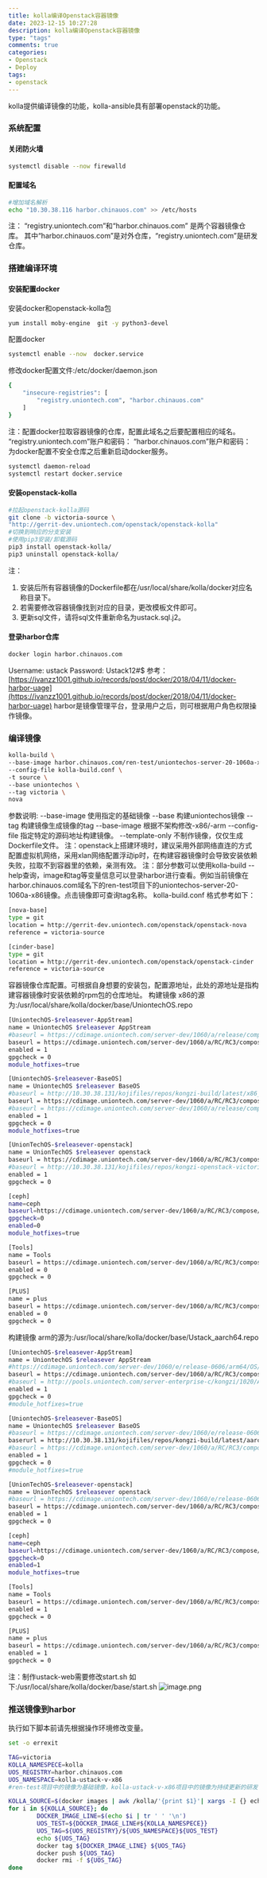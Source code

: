 ```yaml
---
title: kolla编译Openstack容器镜像
date: 2023-12-15 10:27:28
description: kolla编译Openstack容器镜像
type: "tags"
comments: true
categories:
- Openstack
- Deploy
tags:
- openstack
---
```


kolla提供编译镜像的功能，kolla-ansible具有部署openstack的功能。
### 系统配置
#### 关闭防火墙
```bash
systemctl disable --now firewalld
```
#### 配置域名
```bash
#增加域名解析
echo "10.30.38.116 harbor.chinauos.com" >> /etc/hosts
```
注：
“registry.uniontech.com”和“harbor.chinauos.com” 是两个容器镜像仓库。
其中“harbor.chinauos.com”是对外仓库，“registry.uniontech.com”是研发仓库。
### 搭建编译环境
#### 安装配置docker
安装docker和openstack-kolla包
```bash
yum install moby-engine  git -y python3-devel
```
配置docker
```bash
systemctl enable --now  docker.service
```
修改docker配置文件:/etc/docker/daemon.json
```bash
{
    "insecure-registries": [
        "registry.uniontech.com", "harbor.chinauos.com"
    ]
}
```
注：配置docker拉取容器镜像的仓库，配置此域名之后要配置相应的域名。
“registry.uniontech.com”账户和密码：
“harbor.chinauos.com”账户和密码：
为docker配置不安全仓库之后重新启动docker服务。
```bash
systemctl daemon-reload 
systemctl restart docker.service 
```
#### 安装openstack-kolla
```bash
#拉起openstack-kolla源码
git clone -b victoria-source \
"http://gerrit-dev.uniontech.com/openstack/openstack-kolla"
#切换到响应的分支安装
#使用pip3安装/卸载源码
pip3 install openstack-kolla/
pip3 uninstall openstack-kolla/
```
注：

1. 安装后所有容器镜像的Dockerfile都在/usr/local/share/kolla/docker对应名称目录下。
2. 若需要修改容器镜像找到对应的目录，更改模板文件即可。
3. 更新sql文件，请将sql文件重新命名为ustack.sql.j2。
#### 登录harbor仓库
```bash
docker login harbor.chinauos.com
```
Username: ustack
Password: Ustack12#$
参考：[https://ivanzz1001.github.io/records/post/docker/2018/04/11/docker-harbor-uage](https://ivanzz1001.github.io/records/post/docker/2018/04/11/docker-harbor-uage)
harbor是镜像管理平台，登录用户之后，则可根据用户角色权限操作镜像。
### 编译镜像
```bash
kolla-build \
--base-image harbor.chinauos.com/ren-test/uniontechos-server-20-1060a-x86  \
--config-file kolla-build.conf \
-t source \
--base uniontechos \
--tag victoria \
nova
```
参数说明: 
--base-image 使用指定的基础镜像
--base 构建uniontechos镜像
--tag 构建镜像生成镜像的tag
--base-image 根据不架构修改-x86/-arm 
--config-file 指定特定的源码地址构建镜像。
--template-only 不制作镜像，仅仅生成 Dockerfile文件。
注：openstack上搭建环境时，建议采用外部网络直连的方式配置虚拟机网络，采用xlan网络配置浮动ip时，在构建容器镜像时会导致安装依赖失败，拉取不到容器里的依赖，亲测有效。
注：部分参数可以使用kolla-build --help查询，image和tag等变量信息可以登录harbor进行查看。例如当前镜像在harbor.chinauos.com域名下的ren-test项目下的uniontechos-server-20-1060a-x86镜像。点击镜像即可查询tag名称。
kolla-build.conf 格式参考如下：
```bash
[nova-base]
type = git
location = http://gerrit-dev.uniontech.com/openstack/openstack-nova
reference = victoria-source

[cinder-base]
type = git
location = http://gerrit-dev.uniontech.com/openstack/openstack-cinder
reference = victoria-source
```
容器镜像仓库配置。可根据自身想要的安装包，配置源地址，此处的源地址是指构建容器镜像时安装依赖的rpm包的仓库地址。
构建镜像 x86的源为:/usr/local/share/kolla/docker/base/UniontechOS.repo
```bash
[UniontechOS-$releasever-AppStream]
name = UniontechOS $releasever AppStream
#baseurl = https://cdimage.uniontech.com/server-dev/1060/a/release/compose/AppStream/x86_64/os/
baseurl = https://cdimage.uniontech.com/server-dev/1060/a/RC/RC3/compose/AppStream/x86_64/os/
enabled = 1
gpgcheck = 0
module_hotfixes=true

[UniontechOS-$releasever-BaseOS]
name = UniontechOS $releasever BaseOS
#baseurl = http://10.30.38.131/kojifiles/repos/kongzi-build/latest/x86_64/
baseurl = https://cdimage.uniontech.com/server-dev/1060/a/RC/RC3/compose/BaseOS/x86_64/os/
#baseurl = https://cdimage.uniontech.com/server-dev/1060/a/release/compose/BaseOS/x86_64/os/
enabled = 1
gpgcheck = 0
module_hotfixes=true

[UnionTechOS-$releasever-openstack]
name = UnionTechOS $releasever openstack
baseurl = https://cdimage.uniontech.com/server-dev/1060/a/RC/RC3/compose/OpenStack-Victoria/x86_64/os/
#baseurl = http://10.30.38.131/kojifiles/repos/kongzi-openstack-victoria-build/latest/x86_64/
enabled = 1
gpgcheck = 0

[ceph]
name=ceph
baseurl=https://cdimage.uniontech.com/server-dev/1060/a/RC/RC3/compose/Storage/x86_64/
gpgcheck=0
enabled=0
module_hotfixes=true

[Tools]
name = Tools
baseurl = https://cdimage.uniontech.com/server-dev/1060/a/RC/RC3/compose/PowerTools/x86_64/os/
enabled = 0
gpgcheck = 0

[PLUS]
name = plus
baseurl = https://cdimage.uniontech.com/server-dev/1060/a/RC/RC3/compose/Plus/x86_64/os/
enabled = 0
gpgcheck = 0
```
构建镜像 arm的源为:/usr/local/share/kolla/docker/base/Ustack_aarch64.repo
```bash
[UniontechOS-$releasever-AppStream]
name = UniontechOS $releasever AppStream
#https://cdimage.uniontech.com/server-dev/1060/e/release-0606/arm64/OS/
baseurl = https://cdimage.uniontech.com/server-dev/1060/a/RC/RC3/compose/AppStream/aarch64/os/
#baseurl = http://pools.uniontech.com/server-enterprise-c/kongzi/1020/AppStream/x86_64/
enabled = 1
gpgcheck = 0
#module_hotfixes=true

[UniontechOS-$releasever-BaseOS]
name = UniontechOS $releasever BaseOS
#baseurl = https://cdimage.uniontech.com/server-dev/1060/e/release-0606/arm64/everything/
baserurl = http://10.30.38.131/kojifiles/repos/kongzi-build/latest/aarch64/
#baseurl = https://cdimage.uniontech.com/server-dev/1060/a/RC/RC3/compose/BaseOS/aarch64/os/
enabled = 1
gpgcheck = 0
#module_hotfixes=true

[UnionTechOS-$releasever-openstack]
name = UnionTechOS $releasever openstack
#baseurl = https://cdimage.uniontech.com/server-dev/1060/e/release-0606/arm64/OpenStack-V/
baseurl = https://cdimage.uniontech.com/server-dev/1060/a/RC/RC3/compose/OpenStack-Victoria/aarch64/os/
enabled = 1
gpgcheck = 0

[ceph]
name=ceph
baseurl=https://cdimage.uniontech.com/server-dev/1060/a/RC/RC3/compose/Storage/aarch64/
gpgcheck=0
enabled=1
module_hotfixes=true

[Tools]
name = Tools
baseurl = https://cdimage.uniontech.com/server-dev/1060/a/RC/RC3/compose/PowerTools/aarch64/os/
enabled = 1
gpgcheck = 0

[PLUS]
name = plus
baseurl = https://cdimage.uniontech.com/server-dev/1060/a/RC/RC3/compose/Plus/aarch64/os/
enabled = 1
gpgcheck = 0
```
注：制作ustack-web需要修改start.sh 如下:/usr/local/share/kolla/docker/base/start.sh
![image.png](https://cdn.nlark.com/yuque/0/2023/png/26098815/1695277271879-efa44824-2de4-48af-86b1-8d348c42d10c.png#averageHue=%2314172a&clientId=u4d0409ea-d20d-4&from=paste&height=74&id=u8dd3bc39&originHeight=93&originWidth=591&originalType=binary&ratio=1.25&rotation=0&showTitle=false&size=9779&status=done&style=none&taskId=u8ca6c926-8137-456f-acc7-eeef95147c0&title=&width=472.8)
### 推送镜像到harbor
执行如下脚本前请先根据操作环境修改变量。
```bash
set -o errexit

TAG=victoria
KOLLA_NAMESPECE=kolla
UOS_REGISTRY=harbor.chinauos.com
UOS_NAMESPACE=kolla-ustack-v-x86
#ren-test项目中的镜像为基础镜像，kolla-ustack-v-x86项目中的镜像为持续更新的研发镜像。

KOLLA_SOURCE=$(docker images | awk /kolla/'{print $1}'| xargs -I {} echo -e {}':'${TAG})
for i in ${KOLLA_SOURCE}; do
        DOCKER_IMAGE_LINE=$(echo $i | tr ' ' '\n')
        UOS_TEST=${DOCKER_IMAGE_LINE#${KOLLA_NAMESPECE}}
        UOS_TAG=${UOS_REGISTRY}/${UOS_NAMESPACE}${UOS_TEST}
        echo ${UOS_TAG}
        docker tag ${DOCKER_IMAGE_LINE} ${UOS_TAG}
        docker push ${UOS_TAG}
        docker rmi -f ${UOS_TAG}
done
```
